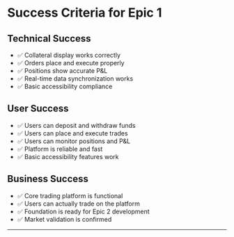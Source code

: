 # Success Criteria for Epic 1

## Technical Success
- ✅ Collateral display works correctly
- ✅ Orders place and execute properly
- ✅ Positions show accurate P&L
- ✅ Real-time data synchronization works
- ✅ Basic accessibility compliance

## User Success
- ✅ Users can deposit and withdraw funds
- ✅ Users can place and execute trades
- ✅ Users can monitor positions and P&L
- ✅ Platform is reliable and fast
- ✅ Basic accessibility features work

## Business Success
- ✅ Core trading platform is functional
- ✅ Users can actually trade on the platform
- ✅ Foundation is ready for Epic 2 development
- ✅ Market validation is confirmed

---
